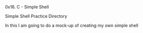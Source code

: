 0x16. C - Simple Shell

Simple Shell Practice Directory

In this I am going to do a mock-up of creating my own simple shell